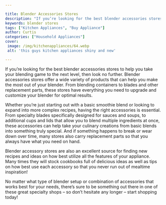 ```yaml
---

title: Blender Accessories Stores
description: "If you’re looking for the best blender accessories stores to help you take your blending game to the next level, then look no furt...scroll on and keep learning"
keywords: blender stores
tags: ["Kitchen Appliances", "Buy Appliance"]
author: Curtis
categories: ["Household Appliances"]
cover: 
 image: /img/kitchenappliances/64.webp
 alt: 'this guys kitchen appliances shiny and new'

---
```


If you’re looking for the best blender accessories stores to help you take your blending game to the next level, then look no further. Blender accessories stores offer a wide variety of products that can help you make the most out of your blender. From blending containers to blades and other replacement parts, these stores have everything you need to upgrade and customize your blender for optimal results.

Whether you’re just starting out with a basic smoothie blend or looking to expand into more complex recipes, having the right accessories is essential. From specialty blades specifically designed for sauces and soups, to additional cups and lids that allow you to blend multiple ingredients at once, these accessories can help take your culinary creations from basic blends into something truly special. And if something happens to break or wear down over time, many stores also carry replacement parts so that you always have what you need on hand.

Blender accessory stores are also an excellent source for finding new recipes and ideas on how best utilize all the features of your appliance. Many times they will stock cookbooks full of delicious ideas as well as tips on how best use each accessory so that you never run out of mealtime inspiration!

No matter what type of blender setup or combination of accessories that works best for your needs, there’s sure to be something out there in one of these great specialty shops – so don’t hesitate any longer – start shopping today!
